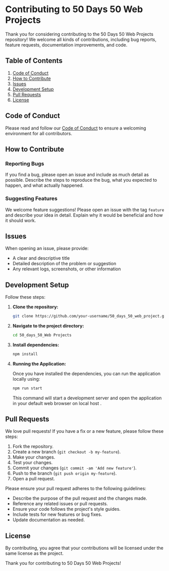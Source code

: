 # Contributing to 50 Days 50 Web Projects

Thank you for considering contributing to the 50 Days 50 Web Projects repository! We welcome all kinds of contributions, including bug reports, feature requests, documentation improvements, and code.

## Table of Contents

1. [Code of Conduct](#code-of-conduct)
2. [How to Contribute](#how-to-contribute)
3. [Issues](#issues)
4. [Development Setup](#development-setup) 
5. [Pull Requests](#pull-requests)
6. [License](#license)

## Code of Conduct

Please read and follow our [Code of Conduct](CODE_OF_CONDUCT.md) to ensure a welcoming environment for all contributors.

## How to Contribute

### Reporting Bugs

If you find a bug, please open an issue and include as much detail as possible. Describe the steps to reproduce the bug, what you expected to happen, and what actually happened.

### Suggesting Features

We welcome feature suggestions! Please open an issue with the tag `feature` and describe your idea in detail. Explain why it would be beneficial and how it should work.

## Issues

When opening an issue, please provide:

- A clear and descriptive title
- Detailed description of the problem or suggestion
- Any relevant logs, screenshots, or other information


## Development Setup

Follow these steps:

1. **Clone the repository:** 
   ```bash
   git clone https://github.com/your-username/50_days_50_web_project.git
   
   ```

2. **Navigate to the project directory:**
   ```bash
   cd 50_days_50_Web Projects
   ```

3. **Install dependencies:**
   ```bash
   npm install
   ```

4. **Running the Application:**

    Once you have installed the dependencies, you can run the application locally using:

    ```bash
    npm run start
    ```

    This command will start a development server and open the application in your default web browser on local host .



## Pull Requests

We love pull requests! If you have a fix or a new feature, please follow these steps:

1. Fork the repository.
2. Create a new branch (`git checkout -b my-feature`).
3. Make your changes.
4. Test your changes.
5. Commit your changes (`git commit -am 'Add new feature'`).
6. Push to the branch (`git push origin my-feature`).
7. Open a pull request.

Please ensure your pull request adheres to the following guidelines:

- Describe the purpose of the pull request and the changes made.
- Reference any related issues or pull requests.
- Ensure your code follows the project's style guides.
- Include tests for new features or bug fixes.
- Update documentation as needed.


## License

By contributing, you agree that your contributions will be licensed under the same license as the project.

Thank you for contributing to 50 Days 50 Web Projects!
